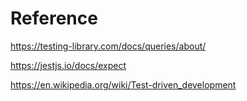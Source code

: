 # Reference

https://testing-library.com/docs/queries/about/


https://jestjs.io/docs/expect


https://en.wikipedia.org/wiki/Test-driven_development
